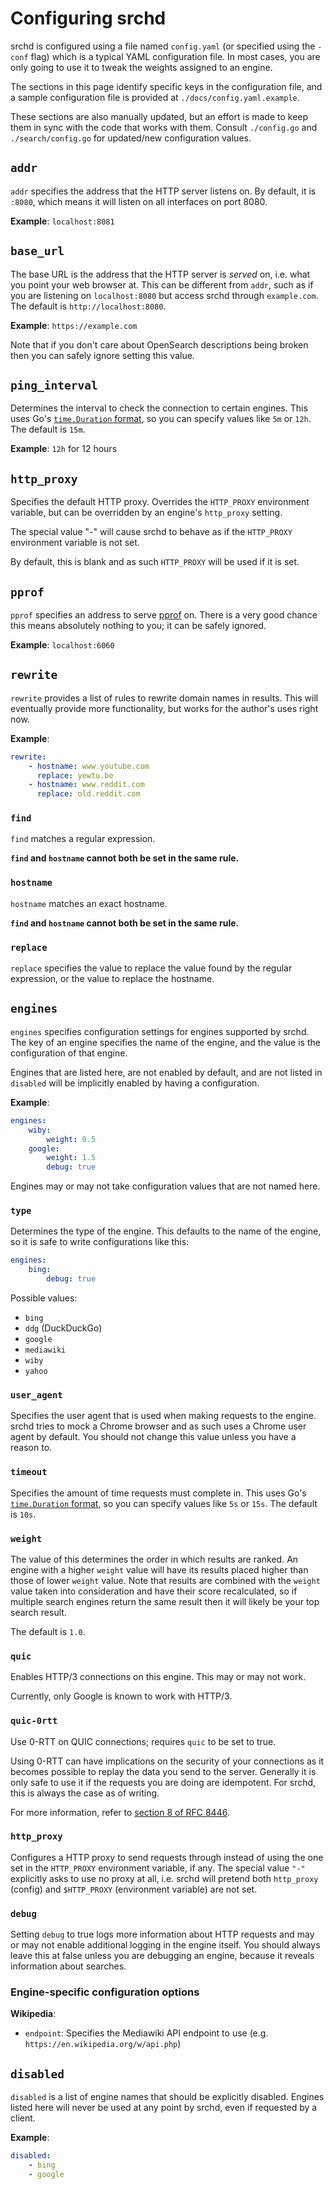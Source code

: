# Configuring srchd

srchd is configured using a file named `config.yaml` (or specified using the `-conf` flag) which is a typical YAML configuration file.
In most cases, you are only going to use it to tweak the weights assigned to an engine.

The sections in this page identify specific keys in the configuration file, and a sample configuration file is provided at `./docs/config.yaml.example`.

These sections are also manually updated, but an effort is made to keep them in sync with the code that works with them.
Consult `./config.go` and `./search/config.go` for updated/new configuration values.

## `addr`

`addr` specifies the address that the HTTP server listens on.
By default, it is `:8080`, which means it will listen on all interfaces on port 8080.

**Example**: `localhost:8081`

## `base_url`

The base URL is the address that the HTTP server is *served* on, i.e. what you point your web browser at.
This can be different from `addr`, such as if you are listening on `localhost:8080` but access srchd through `example.com`.
The default is `http://localhost:8080`.

**Example**: `https://example.com`

Note that if you don't care about OpenSearch descriptions being broken then you can safely ignore setting this value.

## `ping_interval`

Determines the interval to check the connection to certain engines.
This uses Go's [`time.Duration` format](https://pkg.go.dev/time#ParseDuration), so you can specify values like `5m` or `12h`.
The default is `15m`.

**Example**: `12h` for 12 hours

## `http_proxy`

Specifies the default HTTP proxy.
Overrides the `HTTP_PROXY` environment variable, but can be overridden by an engine's `http_proxy` setting.

The special value "-" will cause srchd to behave as if the `HTTP_PROXY` environment variable is not set.

By default, this is blank and as such `HTTP_PROXY` will be used if it is set.

## `pprof`

`pprof` specifies an address to serve [pprof](https://github.com/google/pprof) on.
There is a very good chance this means absolutely nothing to you; it can be safely ignored.

**Example**: `localhost:6060`

## `rewrite`

`rewrite` provides a list of rules to rewrite domain names in results.
This will eventually provide more functionality, but works for the author's uses right now.

**Example**:

```yaml
rewrite:
    - hostname: www.youtube.com
      replace: yewtu.be
    - hostname: www.reddit.com
      replace: old.reddit.com
```

### `find`

`find` matches a regular expression.

**`find` and `hostname` cannot both be set in the same rule.**

### `hostname`

`hostname` matches an exact hostname.

**`find` and `hostname` cannot both be set in the same rule.**

### `replace`

`replace` specifies the value to replace the value found by the regular expression, or the value to replace the hostname.

## `engines`

`engines` specifies configuration settings for engines supported by srchd.
The key of an engine specifies the name of the engine, and the value is the configuration of that engine.

Engines that are listed here, are not enabled by default, and are not listed in `disabled` will be implicitly enabled by having a configuration.

**Example**:

```yaml
engines:
    wiby:
        weight: 0.5
    google:
        weight: 1.5
        debug: true
```

Engines may or may not take configuration values that are not named here.

### `type`

Determines the type of the engine.
This defaults to the name of the engine, so it is safe to write configurations like this:

```yaml
engines:
    bing:
        debug: true
```

Possible values:

- `bing`
- `ddg` (DuckDuckGo)
- `google`
- `mediawiki`
- `wiby`
- `yahoo`

### `user_agent`

Specifies the user agent that is used when making requests to the engine.
srchd tries to mock a Chrome browser and as such uses a Chrome user agent by default.
You should not change this value unless you have a reason to.

### `timeout`

Specifies the amount of time requests must complete in.
This uses Go's [`time.Duration` format](https://pkg.go.dev/time#ParseDuration), so you can specify values like `5s` or `15s`.
The default is `10s`.

### `weight`

The value of this determines the order in which results are ranked.
An engine with a higher `weight` value will have its results placed higher than those of lower `weight` value.
Note that results are combined with the `weight` value taken into consideration and have their score recalculated, so if multiple search engines return the same result then it will likely be your top search result.

The default is `1.0`.

### `quic`

Enables HTTP/3 connections on this engine.
This may or may not work.

Currently, only Google is known to work with HTTP/3.

### `quic-0rtt`

Use 0-RTT on QUIC connections; requires `quic` to be set to true.

Using 0-RTT can have implications on the security of your connections as it becomes possible to replay the data you send to the server.
Generally it is only safe to use it if the requests you are doing are idempotent.
For srchd, this is always the case as of writing.

For more information, refer to [section 8 of RFC 8446](https://datatracker.ietf.org/doc/html/rfc8446#section-8).

### `http_proxy`

Configures a HTTP proxy to send requests through instead of using the one set in the `HTTP_PROXY` environment variable, if any.
The special value `"-"` explicitly asks to use no proxy at all, i.e. srchd will pretend both `http_proxy` (config) and `$HTTP_PROXY` (environment variable) are not set.

### `debug`

Setting `debug` to true logs more information about HTTP requests and may or may not enable additional logging in the engine itself.
You should always leave this at false unless you are debugging an engine, because it reveals information about searches.

### Engine-specific configuration options

**Wikipedia**:

- `endpoint`: Specifies the Mediawiki API endpoint to use (e.g. `https://en.wikipedia.org/w/api.php`)

## `disabled`

`disabled` is a list of engine names that should be explicitly disabled.
Engines listed here will never be used at any point by srchd, even if requested by a client.

**Example**:

```yaml
disabled:
    - bing
    - google
```
